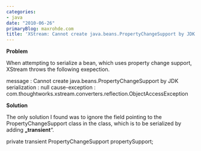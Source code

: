 ```yaml
---
categories:
- java
date: "2010-06-26"
primaryBlog: maxrohde.com
title: 'XStream: Cannot create java.beans.PropertyChangeSupport by JDK serialization'
---
```


**Problem**

When attempting to serialize a bean, which uses property change support, XStream throws the following exepection.

message : Cannot create java.beans.PropertyChangeSupport by JDK serialization : null cause-exception : com.thoughtworks.xstream.converters.reflection.ObjectAccessException

**Solution**

The only solution I found was to ignore the field pointing to the PropertyChangeSupport class in the class, which is to be serialized by adding **„transient**“.

private transient PropertyChangeSupport propertySupport;